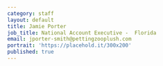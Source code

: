 ```yaml
---
category: staff
layout: default
title: Jamie Porter
job_title: National Account Executive -  Florida
email: jporter-smith@pettingzooplush.com
portrait: 'https://placehold.it/300x200'
published: true
---
```


